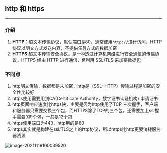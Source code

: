 ## http 和 https

---

### 介绍

1. **HTTP**：超文本传输协议，默认端口是80，通常使用`http://`进行访问，HTTP 协议以明文方式发送内容，不提供任何方式的数据加密
2. **HTTPS**:超文本传输安全协议。是一种透过计算机网络进行安全通信的传输协议。HTTPS 经由 HTTP 进行通信，但利用 SSL/TLS 来加密数据包

### 不同点

1. http明文传输，数据都是未加密，http是（SSL+HTTP）传输过程是加密的安全性比较好
2. https使用需要用到CA(Certificate Authority，数字证书认证机构) 申请证书
3. http页面响应速度比https快，主要是因为http使用了TCP 三次握手，客户端和服务器只需要交换三个包，而HTTPS除了TCP的三个包，还需要加上ssl握手需要的9个包，一共是12个包
4. https使用端口为443，http用的是80
5. https其实就是构建在ssl/TLS之上的http协议，所以https比http更要消耗服务器资源

![image-20211119100039520](C:\Users\Administrator\AppData\Roaming\Typora\typora-user-images\image-20211119100039520.png)